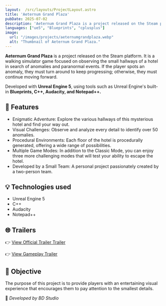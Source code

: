 ```yaml
---
layout:  /src/layouts/ProjectLayout.astro
title: 'Aeternum Grand Plaza'
pubDate: 2025-07-02
description: 'Aeternum Grand Plaza is a project released on the Steam platform.'
languages: ["ue5", "Blueprints", "cplusplus"]
image:
  url: "/images/projects/aeternumgrandplaza.webp"
  alt: "Thumbnail of Aeternum Grand Plaza."
--- 
```


**Aeternum Grand Plaza** is a project released on the Steam platform. It is a walking simulator game focused on observing the small hallways of a hotel in search of anomalies and paranormal events. If the player spots an anomaly, they must turn around to keep progressing; otherwise, they must continue moving forward.

Developed with **Unreal Engine 5**, using tools such as Unreal Engine's built-in **Blueprints, C++, Audacity, and Notepad++.**

## 🧩 Features

- Enigmatic Adventure: Explore the various hallways of this mysterious hotel and find your way out.
- Visual Challenges: Observe and analyze every detail to identify over 50 anomalies.
- Procedural Environments: Each floor of the hotel is procedurally generated, offering a wide range of possibilities.
- Multiple Game Modes: In addition to the Classic Mode, you can enjoy three more challenging modes that will test your ability to escape the hotel.
- Developed by a Small Team: A personal project passionately created by a two-person team.

## 💡 Technologies used

- Unreal Engine 5
- C++
- Audacity
- Notepad++


## 🌐 Trailers

👉 [View Official Trailer Trailer](https://www.youtube.com/watch?v=rTPka76x-Xg)

👉 [View Gameplay Trailer](https://www.youtube.com/watch?v=jpnQaWmIn1Y)

## 🎯 Objective

The purpose of this project is to provide players with an entertaining visual experience that encourages them to pay attention to the smallest details.


🚀 *Developed by BD Studio*
